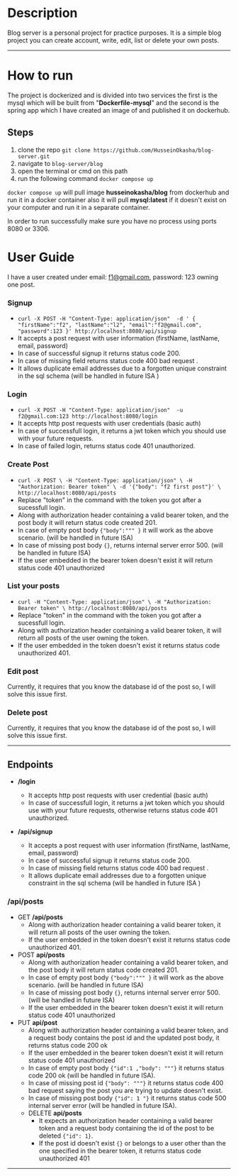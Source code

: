 # Description
Blog server is a personal project for practice purposes. It is a simple blog project you can create account, write, edit,
list or delete your own posts.

****

# How to run
The project is dockerized and is divided into two services the first is the mysql which will be built from
"**Dockerfile-mysql**" and the second is the spring app which I have created an image of and published it on dockerhub.

## Steps
1) clone the repo `git clone https://github.com/HusseinOkasha/blog-server.git`
2) navigate to ``blog-server/blog``
3) open the terminal or cmd on this path
4) run the following command `docker compose up`

`docker compose up` will pull image **husseinokasha/blog** from dockerhub and run it in a docker container also it will
pull **mysql:latest** if it doesn't exist on your computer and run it in a separate container.

In order to run successfully make sure you have no process using ports 8080 or 3306.

# User Guide
I have a user created under email: f1@gmail.com, password: 123 owning one post.

### Signup

* `curl -X POST -H "Content-Type: application/json"  -d '
{
"firstName":"f2",
"lastName":"l2",
"email":"f2@gmail.com",
"password":123
}' http://localhost:8080/api/signup
`
* It accepts a post request with user information (firstName, lastName, email, password)
* In case of successful signup it returns status code 200.
* In case of  missing field returns status code 400 bad request .
* It allows duplicate email addresses due to a forgotten unique constraint in the sql schema (will be handled in
  future ISA )

### Login
* `curl -X POST -H "Content-Type: application/json"  -u f2@gmail.com:123 http://localhost:8080/login`
* It accepts http post requests with user credentials (basic auth)
* In case of successfull login, it returns a jwt token which you should use with your future requests.
* In case of failed login, returns status code 401 unauthorized.

### Create Post
* `curl -X POST \
  -H "Content-Type: application/json" \
  -H "Authorization: Bearer token" \
  -d '{"body": "f2 first post"}' \
  http://localhost:8080/api/posts
  `
* Replace "token" in the command with the token you got after a sucessfull login.
* Along with authorization header containing a valid bearer token, and the post body it will return status code
  created 201.
* In case of empty post body `{"body":""" }` it will work as the above scenario. (will be handled in future ISA)
* In case of missing post body `{}`, returns internal server error 500. (will be handled in future ISA)
* If the user embedded in the bearer token doesn't exist it will return status code 401 unauthorized

### List your posts
* `curl -H "Content-Type: application/json" \
  -H "Authorization: Bearer token" \
  http://localhost:8080/api/posts
  `
* Replace "token" in the command with the token you got after a sucessfull login.
* Along with authorization header containing a valid bearer token, it will return all posts of the user 
owning the token.
* If the user embedded in the token doesn't exist it returns status code unauthorized 401.

### Edit post
Currently, it requires that you know the database id of the post so, I will solve this issue first.

### Delete post
Currently, it requires that you know the database id of the post so, I will solve this issue first.

****
## Endpoints
* **/login**
  * It accepts http post requests with user credential (basic auth)
  * In case of successfull login, it returns a jwt token which you should use with your future requests, otherwise returns 
   status code 401 unauthorized.
  
* **/api/signup**
  * It accepts a post request with user information (firstName, lastName, email, password)
  * In case of successful signup it returns status code 200.
  * In case of  missing field returns status code 400 bad request .
  * It allows duplicate email addresses due to a forgotten unique constraint in the sql schema (will be handled in
  future ISA )


### /api/posts

* GET **/api/posts**
  * Along with authorization header containing a valid bearer token, it will return all posts of the user
   owning the token.
  * If the user embedded in the token doesn't exist it returns status code unauthorized 401.
* POST **api/posts**
  * Along with authorization header containing a valid bearer token, and the post body it will return status code 
  created 201.
  * In case of empty post body `{"body":""" }` it will work as the above scenario. (will be handled in future ISA)
  * In case of missing post body `{}`, returns internal server error 500. (will be handled in future ISA)
  * If the user embedded in the bearer token doesn't exist it will return status code 401 unauthorized  
* PUT **api/post**
  * Along with authorization header containing a valid bearer token, and a request body contains the post id and the
  updated post body, it returns status code 200 ok 
  * If the user embedded in the bearer token doesn't exist it will return status code 401 unauthorized
  * In case of empty post body `{"id":1 ,"body": """}` it returns status code 200 ok (will be handled in future ISA).
  * In case of missing post id `{"body": """}` it returns status code 400 bad request saying the post you are trying to 
  update doesn't exist.
  * In case of missing post body `{"id": 1 "}` it returns status code 500 internal server error (will be handled in
  future ISA).
  * DELETE **api/posts**
    * It expects an authorization header containing a valid bearer token and a request body containing the id of the
    post to be deleted `{"id": 1}`.
    * If the post id doesn't exist `{}` or belongs to a user other than the one specified in the bearer token, it returns
    status code unauthorized 401
****

